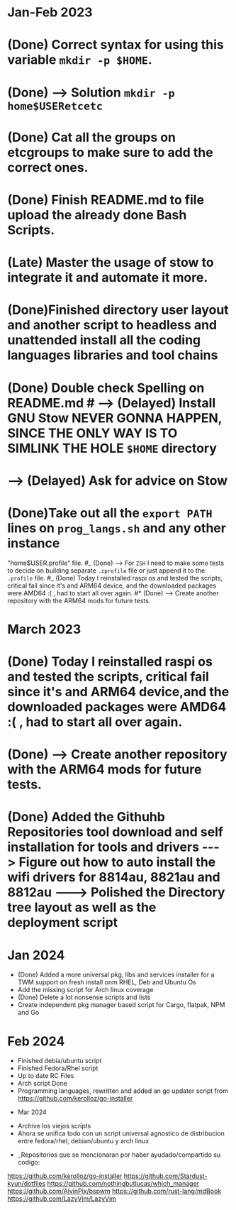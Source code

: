 # Jan-Feb 2023

# (Done) Correct syntax for using this variable `mkdir -p $HOME`.

# (Done) --> Solution `mkdir -p home$USERetcetc`

# (Done) Cat all the groups on etcgroups to make sure to add the correct ones.

# (Done) Finish README.md to file upload the already done Bash Scripts.

# (Late) Master the usage of stow to integrate it and automate it more.

# (Done)Finished directory user layout and another script to headless and unattended install all the coding languages libraries and tool chains

# (Done) Double check Spelling on README.md # --> (Delayed) Install GNU Stow NEVER GONNA HAPPEN, SINCE THE ONLY WAY IS TO SIMLINK THE HOLE `$HOME` directory

# --> (Delayed) Ask for advice on Stow

# (Done)Take out all the `export PATH` lines on `prog_langs.sh` and any other instance

"home$USER.profile" file. #_ (Done) --> For `ZSH` I need to make some tests to decide on building separate `.zprofile` file or just append it
to the `.profile` file. #_ (Done) Today I reinstalled raspi os and tested the scripts, critical fail since it's and ARM64 device,
and the downloaded packages were AMD64 :( , had to start all over again.
#\* (Done) --> Create another repository with the ARM64 mods for future tests.

# March 2023

# (Done) Today I reinstalled raspi os and tested the scripts, critical fail since it's and ARM64 device,and the downloaded packages were AMD64 :( , had to start all over again.

# (Done) --> Create another repository with the ARM64 mods for future tests.

# (Done) Added the Githuhb Repositories tool download and self installation for tools and drivers ---> Figure out how to auto install the wifi drivers for 8814au, 8821au and 8812au ---> Polished the Directory tree layout as well as the deployment script

# Jan 2024

- (Done) Added a more universal pkg, libs and services installer for a TWM support on fresh install onm RHEL, Deb and Ubuntu Os
- Add the missing script for Arch linux coverage
- (Done) Delete a lot nonsense scripts and lists
- Create independent pkg manager based script for Cargo, flatpak, NPM and Go

# Feb 2024

- Finished debia/ubuntu script
- Finished Fedora/Rhel script
- Up to date RC Files
- Arch script Done
- Programming languages, rewritten and added an go updater script from https://github.com/kerolloz/go-installer

* Mar 2024

- Archive los viejos scripts
- Ahora se unifica todo con un script universal agnostico de distribucion entre fedora/rhel, debian/ubuntu y arch linux

* \_Repositorios que se mencionaran por haber ayudado/compartido su codigo:

https://github.com/kerolloz/go-installer
https://github.com/Stardust-kyun/dotfiles
https://github.com/nothingbutlucas/which_manager
https://github.com/AlvinPix/bspwm
https://github.com/rust-lang/mdBook
https://github.com/LazyVim/LazyVim
